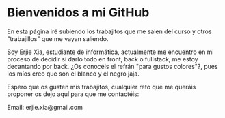 <h1>Bienvenidos a mi GitHub</h1>
<p>En esta página iré subiendo los trabajitos que me salen del curso y otros "trabajillos" que me vayan saliendo.</p>
<p>Soy Erjie Xia, estudiante de informática, actualmente me encuentro en mi proceso de decidir si darlo todo en front, back o fullstack, me estoy decantando por back. ¿Os conocéis el refrán "para gustos colores"?, 
pues los míos creo que son el blanco y el negro jaja.</p>
<p>Espero que os gusten mis trabajitos, cualquier reto que me queráis proponer os dejo aquí para que me contactéis:</p>
<p>Email: <a mailto="erjie.xia@gmail.com">erjie.xia@gmail.com</a></p>

